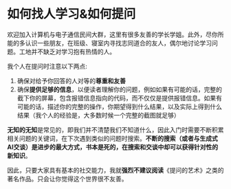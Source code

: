 # 如何找人学习&如何提问

欢迎加入计算机与电子通信民间大群，这里有很多友善的学长学姐。此外，尽你所能的多认识一些朋友，在班级、寝室内寻找志同道合的友人，偶尔地讨论学习问题。工地并不缺乏对学习抱有热情的人。

我个人在提问时注意以下两点:

1. 确保对给予你回答的人对等的**尊重和友善**
2. 确保**提供足够的信息**，以便读者理解你的问题，例如如果有可能的话，完整的截下你的屏幕，包含报错信息指向的代码，而不仅仅是提供报错信息。如果有可能的话，描述你的完整的操作，你期望得到什么结果，以及实际上得到什么结果（我个人的经验是，大多数时候一个完整的截图就足够）

**无知的无知**是常见的，即我们并不清楚我们不知道什么，因此入门时需要不断积累相关问题的关键词，在下次遇到类似的问题时搜索。**不断的搜索（或者与生成式AI交谈）是进步的最大方式，书本是死的，在搜索和交谈中却可以获得针对性的新知识**。

因此，只要大家具有基本的社交能力，我就**强烈不建议阅读**《提问的艺术》之类的著名作品。只会让你觉得这个世界很不友善。
